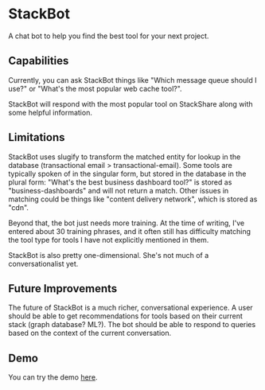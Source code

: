 # StackBot

A chat bot to help you find the best tool for your next project.

## Capabilities

Currently, you can ask StackBot things like "Which message queue should I use?" or "What's the most popular web cache tool?".

StackBot will respond with the most popular tool on StackShare along with some helpful information.

## Limitations

StackBot uses slugify to transform the matched entity for lookup in the database (transactional email > transactional-email). Some tools are typically spoken of in the singular form, but stored in the database in the plural form: "What's the best business dashboard tool?" is stored as "business-dashboards" and will not return a match. Other issues in matching could be things like "content delivery network", which is stored as "cdn".

Beyond that, the bot just needs more training. At the time of writing, I've entered about 30 training phrases, and it often still has difficulty matching the tool type for tools I have not explicitly mentioned in them.

StackBot is also pretty one-dimensional. She's not much of a conversationalist yet.

## Future Improvements

The future of StackBot is a much richer, conversational experience. A user should be able to get recommendations for tools based on their current stack (graph database? ML?). The bot should be able to respond to queries based on the context of the current conversation.

## Demo

You can try the demo [here](https://bot.dialogflow.com/5d45cb97-0956-4cef-b6a4-80ddc5cd8240).
